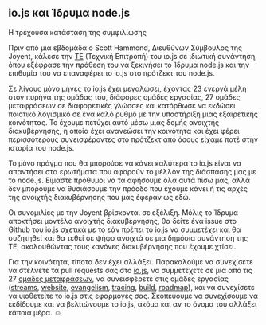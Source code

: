## io.js και Ίδρυμα node.js

Η τρέχουσα κατάσταση της συμφιλίωσης

Πριν από μια εβδομάδα ο Scott Hammond, Διευθύνων Σύμβουλος της Joyent, κάλεσε την [ΤΕ][1] (Τεχνική Επιτροπή) του ιο.js σε ιδιωτική συνάντηση, όπου εξέφρασε την πρόθεση του να ξεκινήσει το Ίδρυμα node.js και την επιθυμία του να επαναφέρει το io.js στο πρότζεκτ του node.js.

Σε λίγους μόνο μήνες το io.js έχει μεγαλώσει, έχοντας 23 ενεργά μέλη στον πυρήνα της ομάδας του, διάφορες ομάδες εργασίας, 27 ομάδες μεταφράσεων σε διαφορετικές γλώσσες και κατόρθωσε να εκδώσει ποιοτικό λογισμικό σε ένα καλό ρυθμό με την υποστήριξη μιας εξαιρετικής κοινότητας. Το έχουμε πετύχει αυτό μέσω μιας δομής ανοιχτής διακυβέρνησης, η οποία έχει ανανεώσει την κοινότητα και έχει φέρει περισσότερους συνεισφέροντες στο πρότζεκτ από όσους είχαμε ποτέ στην ιστορία του node.js.

Το μόνο πράγμα που θα μπορούσε να κάνει καλύτερα το io.js είναι να απαντήσει στα ερωτήματα που αφορούν το μέλλον της διάσπασης μας με το node.js. Είμαστε πρόθυμοι να τα αφήσουμε όλα αυτά πίσω μας, αλλά δεν μπορούμε να θυσιάσουμε την πρόοδο που έχουμε κάνει ή τις αρχές της ανοιχτής διακυβέρνησης που μας έφεραν ως εδώ.

Οι συνομιλίες με την Joyent βρίσκονται σε εξέλιξη. Μόλις το Ίδρυμα αποκτήσει μοντέλο ανοιχτής διακυβέρνησης, θα δείτε ένα issue στο Github του io.js σχετικά με το εάν πρέπει το io.js να συμμετέχει και θα συζητηθεί και θα τεθεί σε ψήφο ανοιχτά σε μια δημόσια συνάντηση της ΤΕ, ακολουθώντας τους κανόνες διακυβέρνησης που έχουμε χτίσει.

Για την κοινότητα, τίποτα δεν έχει αλλάξει. Παρακαλούμε να συνεχίσετε να στέλνετε τα pull requests σας στο [io.js][2], να συμμετέχετε σε μία από τις 27 [ομάδες μεταφράσεων][3], να συνεισφέρετε στις ομάδες εργασίας ([streams][4], [website][5], [evangelism][6], [tracing][7], [build][8], [roadmap][9]), και να συνεχίσετε να υιοθετείτε το io.js στις εφαρμογές σας. Σκοπεύουμε να συνεχίσουμε να εκδίδουμε και να βελτιώνουμε το io.js, ακόμα και αν το όνομα του αλλάξει κάποια μέρα. ☺

[1]: https://github.com/iojs/io.js/blob/v1.x/GOVERNANCE.md#technical-committee
[2]: https://github.com/iojs/io.js
[3]: https://github.com/iojs/website/issues/125
[4]: https://github.com/iojs/readable-stream
[5]: https://github.com/iojs/website
[6]: https://github.com/iojs/website/labels/evangelism
[7]: https://github.com/iojs/tracing-wg
[8]: https://github.com/iojs/build
[9]: https://github.com/iojs/roadmap